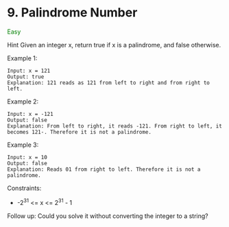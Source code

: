 # 9. Palindrome Number
<span style="color:green">Easy</span>

Hint
Given an integer x, return true if x is a palindrome, and false otherwise.


Example 1:
```
Input: x = 121
Output: true
Explanation: 121 reads as 121 from left to right and from right to left.
```
Example 2:
```
Input: x = -121
Output: false
Explanation: From left to right, it reads -121. From right to left, it becomes 121-. Therefore it is not a palindrome.
```
Example 3:
```
Input: x = 10
Output: false
Explanation: Reads 01 from right to left. Therefore it is not a palindrome.
```

Constraints:

- -2<sup>31</sup> <= x <= 2<sup>31</sup> - 1


Follow up: Could you solve it without converting the integer to a string?

